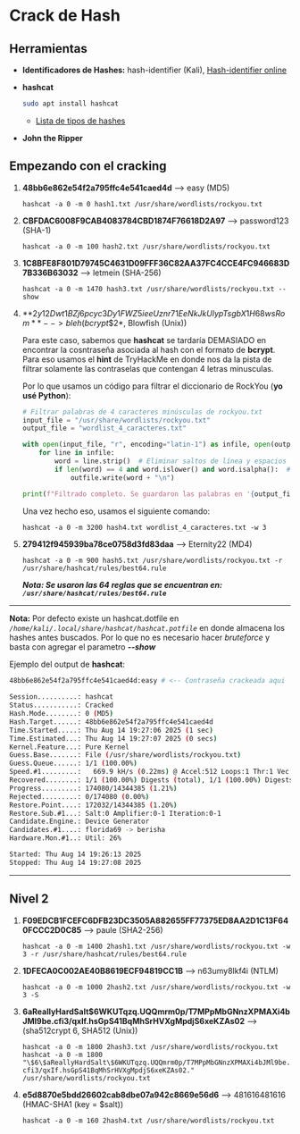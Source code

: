 # Crack de Hash

## Herramientas
- **Identificadores de Hashes:** hash-identifier (Kali), [Hash-identifier online](https://hashes.com/en/tools/hash_identifier)

- **hashcat**
    ```bash
    sudo apt install hashcat
    ```
    - [Lista de tipos de hashes](https://hashcat.net/wiki/doku.php?id=example_hashes)
    
- **John the Ripper**



## Empezando con el cracking

1. **48bb6e862e54f2a795ffc4e541caed4d** --> easy (MD5)

    `hashcat -a 0 -m 0 hash1.txt /usr/share/wordlists/rockyou.txt`

2. **CBFDAC6008F9CAB4083784CBD1874F76618D2A97** --> password123 (SHA-1)

    `hashcat -a 0 -m 100 hash2.txt /usr/share/wordlists/rockyou.txt`

3. **1C8BFE8F801D79745C4631D09FFF36C82AA37FC4CCE4FC946683D7B336B63032** --> letmein (SHA-256)

    `hashcat -a 0 -m 1470 hash3.txt /usr/share/wordlists/rockyou.txt --show`

4. **$2y$12$Dwt1BZj6pcyc3Dy1FWZ5ieeUznr71EeNkJkUlypTsgbX1H68wsRom** --> bleh(bcrypt \$2*$, Blowfish (Unix))

    Para este caso, sabemos que **hashcat** se tardaría DEMASIADO en encontrar la cosntraseña asociada al hash con el formato de **bcrypt**. Para eso usamos el **hint** de TryHackMe en donde nos da la pista de filtrar solamente las contraselas que contengan 4 letras minusculas.

    Por lo que usamos un código para filtrar el diccionario de RockYou (**yo usé Python**):

    ```python
    # Filtrar palabras de 4 caracteres minúsculas de rockyou.txt
    input_file = "/usr/share/wordlists/rockyou.txt"
    output_file = "wordlist_4_caracteres.txt"

    with open(input_file, "r", encoding="latin-1") as infile, open(output_file, "w", encoding="latin-1") as outfile:
        for line in infile:
            word = line.strip()  # Eliminar saltos de línea y espacios
            if len(word) == 4 and word.islower() and word.isalpha():  # 4 caracteres, solo letras minúsculas
                outfile.write(word + "\n")

    print(f"Filtrado completo. Se guardaron las palabras en '{output_file}'.")
    ```

    Una vez hecho eso, usamos el siguiente comando:

    `hashcat -a 0 -m 3200 hash4.txt wordlist_4_caracteres.txt -w 3`

5. **279412f945939ba78ce0758d3fd83daa** --> Eternity22 (MD4)

    `hashcat -a 0 -m 900 hash5.txt /usr/share/wordlists/rockyou.txt -r /usr/share/hashcat/rules/best64.rule`

    ***Nota: Se usaron las 64 reglas que se encuentran en: `/usr/share/hashcat/rules/best64.rule`***

---

**Nota:** Por defecto existe un hashcat.dotfile en *`/home/kali/.local/share/hashcat/hashcat.potfile`* en donde almacena los hashes antes buscados. Por lo que no es necesario hacer *bruteforce* y basta con agregar el parametro ***--show***

Ejemplo del output de **hashcat**: 
```bash
48bb6e862e54f2a795ffc4e541caed4d:easy # <-- Contraseña crackeada aqui                    
                                                          
Session..........: hashcat
Status...........: Cracked
Hash.Mode........: 0 (MD5)
Hash.Target......: 48bb6e862e54f2a795ffc4e541caed4d
Time.Started.....: Thu Aug 14 19:27:06 2025 (1 sec)
Time.Estimated...: Thu Aug 14 19:27:07 2025 (0 secs)
Kernel.Feature...: Pure Kernel
Guess.Base.......: File (/usr/share/wordlists/rockyou.txt)
Guess.Queue......: 1/1 (100.00%)
Speed.#1.........:   669.9 kH/s (0.22ms) @ Accel:512 Loops:1 Thr:1 Vec:8
Recovered........: 1/1 (100.00%) Digests (total), 1/1 (100.00%) Digests (new)
Progress.........: 174080/14344385 (1.21%)
Rejected.........: 0/174080 (0.00%)
Restore.Point....: 172032/14344385 (1.20%)
Restore.Sub.#1...: Salt:0 Amplifier:0-1 Iteration:0-1
Candidate.Engine.: Device Generator
Candidates.#1....: florida69 -> berisha
Hardware.Mon.#1..: Util: 26%

Started: Thu Aug 14 19:26:13 2025
Stopped: Thu Aug 14 19:27:08 2025

```

----
## Nivel 2

1. **F09EDCB1FCEFC6DFB23DC3505A882655FF77375ED8AA2D1C13F640FCCC2D0C85** --> paule (SHA2-256)

    `hashcat -a 0 -m 1400 2hash1.txt /usr/share/wordlists/rockyou.txt -w 3 -r /usr/share/hashcat/rules/best64.rule`

2. **1DFECA0C002AE40B8619ECF94819CC1B** --> n63umy8lkf4i (NTLM)

    `hashcat -a 0 -m 1000 2hash2.txt /usr/share/wordlists/rockyou.txt -w 3 -S`
    
3. **$6$aReallyHardSalt$6WKUTqzq.UQQmrm0p/T7MPpMbGNnzXPMAXi4bJMl9be.cfi3/qxIf.hsGpS41BqMhSrHVXgMpdjS6xeKZAs02** -->  (sha512crypt $6$, SHA512 (Unix))

    `hashcat -a 0 -m 1800 2hash3.txt /usr/share/wordlists/rockyou.txt`
    `hashcat -a 0 -m 1800 "\$6\$aReallyHardSalt\$6WKUTqzq.UQQmrm0p/T7MPpMbGNnzXPMAXi4bJMl9be.cfi3/qxIf.hsGpS41BqMhSrHVXgMpdjS6xeKZAs02." /usr/share/wordlists/rockyou.txt`

4. **e5d8870e5bdd26602cab8dbe07a942c8669e56d6** --> 481616481616 (HMAC-SHA1 (key = $salt))

    `hashcat -a 0 -m 160 2hash4.txt /usr/share/wordlists/rockyou.txt`

